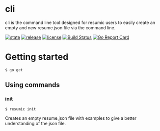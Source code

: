 # cli
cli is the command line tool designed for resumic users to easily create an empty and new resume.json file via the command line.

 [![state](https://img.shields.io/badge/state-unstable-red.svg)]() [![release](https://img.shields.io/github/release/resumic/cli.svg)](https://github.com/resumic/cli/releases) [![license](https://img.shields.io/github/license/resumic/cli.svg)](LICENSE) [![Build Status](https://travis-ci.org/resumic/cli.svg?branch=master)](https://travis-ci.org/resumic/cli) [![Go Report Card](https://goreportcard.com/badge/github.com/resumic/cli)](https://goreportcard.com/report/github.com/resumic/cli)


# Getting started
```
$ go get 
```
## Using commands
### init
```
$ resumic init
```
Creates an empty resume.json file with examples to give a better understanding of the json file.
